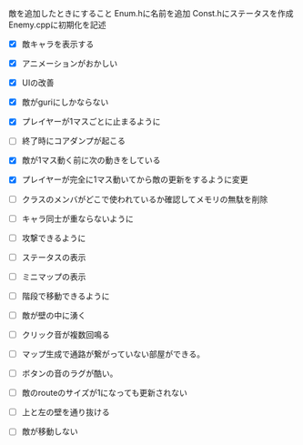 敵を追加したときにすること
Enum.hに名前を追加
Const.hにステータスを作成
Enemy.cppに初期化を記述

- [x] 敵キャラを表示する
- [x] アニメーションがおかしい
- [x] UIの改善
- [x] 敵がguriにしかならない
- [x] プレイヤーが1マスごとに止まるように
- [ ] 終了時にコアダンプが起こる
- [x] 敵が1マス動く前に次の動きをしている
- [x] プレイヤーが完全に1マス動いてから敵の更新をするように変更
- [ ] クラスのメンバがどこで使われているか確認してメモリの無駄を削除
- [ ] キャラ同士が重ならないように
- [ ] 攻撃できるように
- [ ] ステータスの表示
- [ ] ミニマップの表示
- [ ] 階段で移動できるように
- [ ] 敵が壁の中に湧く
- [ ] クリック音が複数回鳴る
- [ ] マップ生成で通路が繋がっていない部屋ができる。
- [ ] ボタンの音のラグが酷い。
- [ ] 敵のrouteのサイズが1になっても更新されない
- [ ] 上と左の壁を通り抜ける
- [ ] 敵が移動しない


